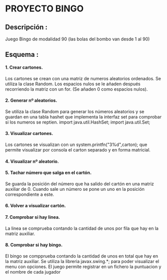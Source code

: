 # PROYECTO BINGO
## Descripción :
Juego Bingo de modalidad 90 (las bolas del bombo van desde 1 al 90)
## Esquema :
#### 1. Crear cartones.
Los cartones se crean con una matriz de numeros aleatorios ordenados. Se utiliza la clase Random.
Los espacios nulos se le añaden después recorriendo la matriz con un for. (Se añaden 0 como espacios nulos).
#### 2. Generar nº aleatorios.
Se utiliza la clase Random para generar los números aleatorios y se guardan en una tabla hashet que implementa la interfaz set para comprobar si los numeros se reptien.
import java.util.HashSet;
import java.util.Set;
#### 3. Visualizar cartones.
Los cartones se visualizan con un system.printfn("3%d",carton); que permite visualizar por consola el
carton separado y en forma matricial.
#### 4. Visualizar nº aleatorio.
#### 5. Tachar número que salga en el cartón.
Se guarda la posición del número que ha salido del cartón en una matriz auxiliar de 0. Cuando sale un número
se pone un uno en la posición correspondiente a este.
#### 6. Volver a visualizar cartón.
#### 7. Comprobar si hay linea.
  La linea se comprueba contando la cantidad de unos por fila que hay en la matriz auxiliar.
#### 8. Comprobar si hay bingo.
El bingo se compprueba contando la cantidad de unos en total que hay en la matriz auxiliar.
Se utiliza la libreria javax.swing.*; para poder visualizar el menu con opciones.
El juego permite registrar en un fichero la puntuacion y el nombre de cada jugador
